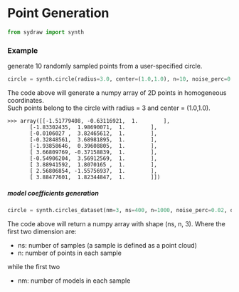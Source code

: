 
# Point Generation

```python
from sydraw import synth
```
### Example 

generate 10 randomly sampled points from a user-specified circle.
```python
circle = synth.circle(radius=3.0, center=(1.0,1.0), n=10, noise_perc=0.02, homogeneous=True)
```

The code above will generate a numpy array of 2D points in homogeneous coordinates.   
Such points belong to the circle with radius = 3 and center = (1.0,1.0).
```
>>> array([[-1.51779408, -0.63116921,  1.        ],
       [-1.83302435,  1.98690071,  1.        ],
       [-0.0106027 ,  3.82465612,  1.        ],
       [-0.32848561,  3.68981895,  1.        ],
       [-1.93858646,  0.39608805,  1.        ],
       [ 3.66809769, -0.37158839,  1.        ],
       [-0.54906204,  3.56912569,  1.        ],
       [ 3.88941592,  1.8070165 ,  1.        ],
       [ 2.56806854, -1.55756937,  1.        ],
       [ 3.88477601,  1.82344847,  1.        ]])
```


##### model coefficients generation
```python
circle = synth.circles_dataset(nm=3, ns=400, n=1000, noise_perc=0.02, outliers_perc=0.20)
```

The code above will return a numpy array with shape (ns, n, 3).
Where the first two dimension are:
- ns: number of samples (a sample is defined as a point cloud)
- n: number of points in each sample

while the first two 
- nm: number of models in each sample
